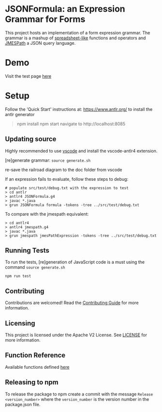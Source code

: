 # JSONFormula: an Expression Grammar for Forms

This project hosts an implementation of a form expression grammar.
The grammar is a mashup of 
[spreadsheet-like](https://www.oasis-open.org/committees/download.php/16826/openformula-spec-20060221.html) 
functions and operators and [JMESPath](https://jmespath.org/) a JSON query language.

# Demo
Visit the test page [here](https://opensource.adobe.com/json-formula/dist/index.html)

# Setup

Follow the 'Quick Start' instructions at: https://www.antlr.org/ to install the antlr generator

> npm install
> npm start
> navigate to http://localhost:8085

## Updating source

Highly recommended to use [vscode](https://code.visualstudio.com/) and install the vscode-antlr4 extension.

[re]generate grammar: `source generate.sh`

re-save the railroad diagram to the doc folder from vscode

If an expression fails to evaluate, follow these steps to debug:

```
# populate src/test/debug.txt with the expression to test
> cd antlr
> antlr4 JSONFormula.g4
> javac *.java
> grun JSONFormula formula -tokens -tree ../src/test/debug.txt
```

To compare with the jmespath equivalent:

```
> cd antlr4
> antlr4 jmespath.g4
> javac *.java
> grun jmespath jmesPathExpression -tokens -tree ../src/test/debug.txt
```

## Running Tests

To run the tests, [re]generation of JavaScript code is a must using the command `source generate.sh`

```
npm run test
```
## Contributing
Contributions are welcomed! Read the [Contributing Guide](./CONTRIBUTING.md) for more information.

## Licensing
This project is licensed under the Apache V2 License. See [LICENSE](./LICENSE) for more information.

## Function Reference

Available functions defined [here](./dist/functions.md)

## Releasing to npm

To release the package to npm create a commit with the message 
`Release <version_number>` where the `version_number` is the version number in the package.json file.
